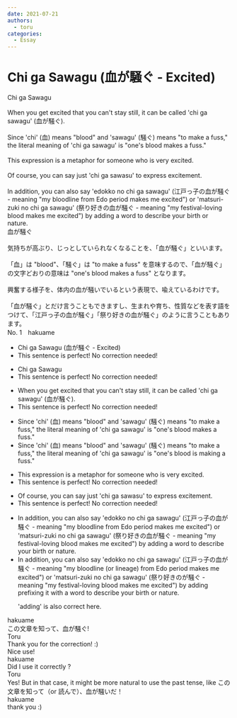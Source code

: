 ```yaml
---
date: 2021-07-21
authors:
  - toru
categories:
  - Essay
---
```


<h1 id="subject_show">Chi ga Sawagu (血が騒ぐ - Excited)</h1>
<div class="date" hidden>Jul 21, 2021 19:11</div>
<div id="post"><div id="body_show_ori">
Chi ga Sawagu<br/><br/>When you get excited that you can't stay still, it can be called 'chi ga sawagu' (血が騒ぐ).<br/><br/>Since 'chi' (血) means "blood" and 'sawagu' (騒ぐ) means "to make a fuss," the literal meaning of 'chi ga sawagu' is "one's blood makes a fuss."<br/><br/>This expression is a metaphor for someone who is very excited.<br/><br/>Of course, you can say just 'chi ga sawasu' to express excitement.<br/><br/>In addition, you can also say 'edokko no chi ga sawagu' (江戸っ子の血が騒ぐ - meaning "my bloodline from Edo period makes me excited") or 'matsuri-zuki no chi ga sawagu' (祭り好きの血が騒ぐ - meaning "my festival-loving blood makes me excited") by adding a word to describe your birth or nature.
</div></div>

<!-- more -->

<div id="post_ja"><div id="body_show_mo">
血が騒ぐ<br/><br/>気持ちが高ぶり、じっとしていられなくなることを、「血が騒ぐ」といいます。<br/><br/>「血」は "blood"、「騒ぐ」は "to make a fuss" を意味するので、「血が騒ぐ」の文字どおりの意味は "one's blood makes a fuss" となります。<br/><br/>興奮する様子を、体内の血が騒いでいるという表現で、喩えているわけです。<br/><br/>「血が騒ぐ」とだけ言うこともできますし、生まれや育ち、性質などを表す語をつけて、「江戸っ子の血が騒ぐ」「祭り好きの血が騒ぐ」のように言うこともあります。
</div></div>
<div id="block"><div class="first_name"> No. 1　<span class="just_name">hakuame</span></div><div id="block2">
<ul class="correction_field">
<li class="incorrect">Chi ga Sawagu (血が騒ぐ - Excited)</li>
<li class="corrected perfect">This sentence is perfect! No correction needed!</li>
</ul>
<ul class="correction_field">
<li class="incorrect">Chi ga Sawagu</li>
<li class="corrected perfect">This sentence is perfect! No correction needed!</li>
</ul>
<ul class="correction_field">
<li class="incorrect">When you get excited that you can't stay still, it can be called 'chi ga sawagu' (血が騒ぐ).</li>
<li class="corrected perfect">This sentence is perfect! No correction needed!</li>
</ul>
<ul class="correction_field">
<li class="incorrect">Since 'chi' (血) means "blood" and 'sawagu' (騒ぐ) means "to make a fuss," the literal meaning of 'chi ga sawagu' is "one's blood makes a fuss."</li>
<li class="corrected correct">
Since 'chi' (血) means "blood" and 'sawagu' (騒ぐ) means "to make a fuss," the literal meaning of 'chi ga sawagu' is "one's blood <span class="f_blue">is making</span> a fuss."
</li>
</ul>
<ul class="correction_field">
<li class="incorrect">This expression is a metaphor for someone who is very excited.</li>
<li class="corrected perfect">This sentence is perfect! No correction needed!</li>
</ul>
<ul class="correction_field">
<li class="incorrect">Of course, you can say just 'chi ga sawasu' to express excitement.</li>
<li class="corrected perfect">This sentence is perfect! No correction needed!</li>
</ul>
<ul class="correction_field">
<li class="incorrect">In addition, you can also say 'edokko no chi ga sawagu' (江戸っ子の血が騒ぐ - meaning "my bloodline from Edo period makes me excited") or 'matsuri-zuki no chi ga sawagu' (祭り好きの血が騒ぐ - meaning "my festival-loving blood makes me excited") by adding a word to describe your birth or nature.</li>
<li class="corrected correct">
In addition, you can also say 'edokko no chi ga sawagu' (江戸っ子の血が騒ぐ - meaning "my bloodline (or lineage) from Edo period makes me excited") or 'matsuri-zuki no chi ga sawagu' (祭り好きのが騒ぐ - meaning "my festival-loving blood makes me excited") by <span class="sline">adding</span> <span class="f_blue">prefixing it with </span>a word to describe your birth or nature.
<p class="correction_comment">'adding' is also correct here.</p>
</li>
</ul>
</div><div class="name"><span class="just_name">hakuame</span><br>
この文章を知って、血が騒ぐ!
</div>
<div class="name"><span class="just_name">Toru</span><br>
Thank you for the correction! :)<br/>Nice use!
</div>
<div class="name"><span class="just_name">hakuame</span><br>
Did I use it correctly ?
</div>
<div class="name"><span class="just_name">Toru</span><br>
Yes! But in that case, it might be more natural to use the past tense, like この文章を知って（or 読んで）、血が騒いだ！
</div>
<div class="name"><span class="just_name">hakuame</span><br>
thank you :)
</div>
</div>
